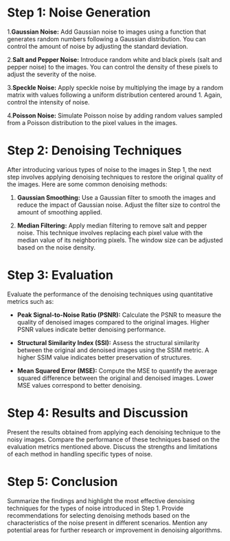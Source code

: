 # Step 1: Noise Generation
1.**Gaussian Noise:** 
Add Gaussian noise to images using a function that generates random numbers following a Gaussian distribution. You can control the amount of noise by adjusting the standard deviation.

2.**Salt and Pepper Noise:**
Introduce random white and black pixels (salt and pepper noise) to the images. You can control the density of these pixels to adjust the severity of the noise.

3.**Speckle Noise:**
Apply speckle noise by multiplying the image by a random matrix with values following a uniform distribution centered around 1. Again, control the intensity of noise.

4.**Poisson Noise:**
Simulate Poisson noise by adding random values sampled from a Poisson distribution to the pixel values in the images.

# Step 2: Denoising Techniques

After introducing various types of noise to the images in Step 1, the next step involves applying denoising techniques to restore the original quality of the images. Here are some common denoising methods:

1. **Gaussian Smoothing:**
   Use a Gaussian filter to smooth the images and reduce the impact of Gaussian noise. Adjust the filter size to control the amount of smoothing applied.

2. **Median Filtering:**
   Apply median filtering to remove salt and pepper noise. This technique involves replacing each pixel value with the median value of its neighboring pixels. The window size can be adjusted based on the noise density.

# Step 3: Evaluation

Evaluate the performance of the denoising techniques using quantitative metrics such as:

- **Peak Signal-to-Noise Ratio (PSNR):**
  Calculate the PSNR to measure the quality of denoised images compared to the original images. Higher PSNR values indicate better denoising performance.

- **Structural Similarity Index (SSI):**
  Assess the structural similarity between the original and denoised images using the SSIM metric. A higher SSIM value indicates better preservation of structures.

- **Mean Squared Error (MSE):**
  Compute the MSE to quantify the average squared difference between the original and denoised images. Lower MSE values correspond to better denoising.

# Step 4: Results and Discussion

Present the results obtained from applying each denoising technique to the noisy images. Compare the performance of these techniques based on the evaluation metrics mentioned above. Discuss the strengths and limitations of each method in handling specific types of noise.

# Step 5: Conclusion

Summarize the findings and highlight the most effective denoising techniques for the types of noise introduced in Step 1. Provide recommendations for selecting denoising methods based on the characteristics of the noise present in different scenarios. Mention any potential areas for further research or improvement in denoising algorithms.